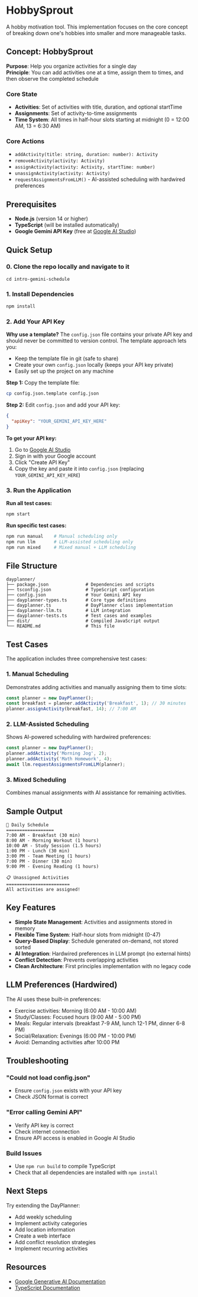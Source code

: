 # HobbySprout 
A hobby motivation tool. This implementation focuses on the core concept of breaking down one's hobbies into smaller and more manageable tasks. 

## Concept: HobbySprout

**Purpose**: Help you organize activities for a single day  
**Principle**: You can add activities one at a time, assign them to times, and then observe the completed schedule

### Core State
- **Activities**: Set of activities with title, duration, and optional startTime
- **Assignments**: Set of activity-to-time assignments
- **Time System**: All times in half-hour slots starting at midnight (0 = 12:00 AM, 13 = 6:30 AM)

### Core Actions
- `addActivity(title: string, duration: number): Activity`
- `removeActivity(activity: Activity)`
- `assignActivity(activity: Activity, startTime: number)`
- `unassignActivity(activity: Activity)`
- `requestAssignmentsFromLLM()` - AI-assisted scheduling with hardwired preferences

## Prerequisites

- **Node.js** (version 14 or higher)
- **TypeScript** (will be installed automatically)
- **Google Gemini API Key** (free at [Google AI Studio](https://makersuite.google.com/app/apikey))

## Quick Setup

### 0. Clone the repo locally and navigate to it
```cd intro-gemini-schedule```

### 1. Install Dependencies

```bash
npm install
```

### 2. Add Your API Key

**Why use a template?** The `config.json` file contains your private API key and should never be committed to version control. The template approach lets you:
- Keep the template file in git (safe to share)
- Create your own `config.json` locally (keeps your API key private)
- Easily set up the project on any machine

**Step 1:** Copy the template file:
```bash
cp config.json.template config.json
```

**Step 2:** Edit `config.json` and add your API key:
```json
{
  "apiKey": "YOUR_GEMINI_API_KEY_HERE"
}
```

**To get your API key:**
1. Go to [Google AI Studio](https://makersuite.google.com/app/apikey)
2. Sign in with your Google account
3. Click "Create API Key"
4. Copy the key and paste it into `config.json` (replacing `YOUR_GEMINI_API_KEY_HERE`)

### 3. Run the Application

**Run all test cases:**
```bash
npm start
```

**Run specific test cases:**
```bash
npm run manual    # Manual scheduling only
npm run llm       # LLM-assisted scheduling only
npm run mixed     # Mixed manual + LLM scheduling
```

## File Structure

```
dayplanner/
├── package.json              # Dependencies and scripts
├── tsconfig.json             # TypeScript configuration
├── config.json               # Your Gemini API key
├── dayplanner-types.ts       # Core type definitions
├── dayplanner.ts             # DayPlanner class implementation
├── dayplanner-llm.ts         # LLM integration
├── dayplanner-tests.ts       # Test cases and examples
├── dist/                     # Compiled JavaScript output
└── README.md                 # This file
```

## Test Cases

The application includes three comprehensive test cases:

### 1. Manual Scheduling
Demonstrates adding activities and manually assigning them to time slots:

```typescript
const planner = new DayPlanner();
const breakfast = planner.addActivity('Breakfast', 1); // 30 minutes
planner.assignActivity(breakfast, 14); // 7:00 AM
```

### 2. LLM-Assisted Scheduling
Shows AI-powered scheduling with hardwired preferences:

```typescript
const planner = new DayPlanner();
planner.addActivity('Morning Jog', 2);
planner.addActivity('Math Homework', 4);
await llm.requestAssignmentsFromLLM(planner);
```

### 3. Mixed Scheduling
Combines manual assignments with AI assistance for remaining activities.

## Sample Output

```
📅 Daily Schedule
==================
7:00 AM - Breakfast (30 min)
8:00 AM - Morning Workout (1 hours)
10:00 AM - Study Session (1.5 hours)
1:00 PM - Lunch (30 min)
3:00 PM - Team Meeting (1 hours)
7:00 PM - Dinner (30 min)
9:00 PM - Evening Reading (1 hours)

📋 Unassigned Activities
========================
All activities are assigned!
```

## Key Features

- **Simple State Management**: Activities and assignments stored in memory
- **Flexible Time System**: Half-hour slots from midnight (0-47)
- **Query-Based Display**: Schedule generated on-demand, not stored sorted
- **AI Integration**: Hardwired preferences in LLM prompt (no external hints)
- **Conflict Detection**: Prevents overlapping activities
- **Clean Architecture**: First principles implementation with no legacy code

## LLM Preferences (Hardwired)

The AI uses these built-in preferences:
- Exercise activities: Morning (6:00 AM - 10:00 AM)
- Study/Classes: Focused hours (9:00 AM - 5:00 PM)
- Meals: Regular intervals (breakfast 7-9 AM, lunch 12-1 PM, dinner 6-8 PM)
- Social/Relaxation: Evenings (6:00 PM - 10:00 PM)
- Avoid: Demanding activities after 10:00 PM

## Troubleshooting

### "Could not load config.json"
- Ensure `config.json` exists with your API key
- Check JSON format is correct

### "Error calling Gemini API"
- Verify API key is correct
- Check internet connection
- Ensure API access is enabled in Google AI Studio

### Build Issues
- Use `npm run build` to compile TypeScript
- Check that all dependencies are installed with `npm install`

## Next Steps

Try extending the DayPlanner:
- Add weekly scheduling
- Implement activity categories
- Add location information
- Create a web interface
- Add conflict resolution strategies
- Implement recurring activities

## Resources

- [Google Generative AI Documentation](https://ai.google.dev/docs)
- [TypeScript Documentation](https://www.typescriptlang.org/docs/)
